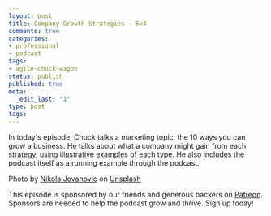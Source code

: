```yaml
---
layout: post
title: Company Growth Strategies - 5x4
comments: true
categories:
- professional
- podcast
tags:
- agile-chuck-wagon
status: publish
published: true
meta:
  _edit_last: "1"
type: post
tags:
---
```

<p>In today's episode, Chuck talks a marketing topic: the 10 ways you can grow a business. He talks about what a company might gain from each strategy, using illustrative examples of each type. He also includes the podcast itself as a running example through the podcast.</p>
<p>Photo by <a href="https://unsplash.com/photos/OBok3F8buKY?utm_source=unsplash&utm_medium=referral&utm_content=creditCopyText">Nikola Jovanovic</a> on <a href="https://unsplash.com/search/photos/growth?utm_source=unsplash&utm_medium=referral&utm_content=creditCopyText">Unsplash</a></p>
<p>This episode is sponsored by our friends and generous backers on <a href="https://www.patreon.com/agilechuckwagon">Patreon</a>. Sponsors are needed to help the podcast grow and thrive. Sign up today!</p>